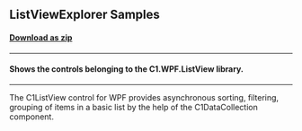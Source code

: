 ## ListViewExplorer Samples
#### [Download as zip](https://grapecity.github.io/DownGit/#/home?url=https://github.com/GrapeCity/ComponentOne-WPF-Samples/tree/master/NET_5/ListView/ListViewExplorer)
____
#### Shows the controls belonging to the C1.WPF.ListView library.
____
The C1ListView control for WPF provides asynchronous sorting, filtering, grouping of items 
in a basic list by the help of the C1DataCollection component.
